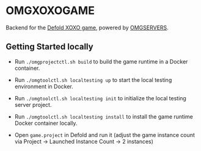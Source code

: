 # OMGXOXOGAME

Backend for the [Defold XOXO game](https://github.com/defold/game-xoxo), powered
by [OMGSERVERS](https://github.com/OMGSERVERS/omgservers).

## Getting Started locally

- Run `./omgprojectctl.sh build` to build the game runtime in a Docker container.
- Run `./omgtoolctl.sh localtesting up` to start the local testing environment in Docker.
- Run `./omgtoolctl.sh localtesting init` to initialize the local testing server project.
- Run `./omgtoolctl.sh localtesting install` to install the game runtime Docker container locally.

- Open `game.project` in Defold and run it (adjust the game instance count via Project -> Launched Instance Count -> 2
  instances)